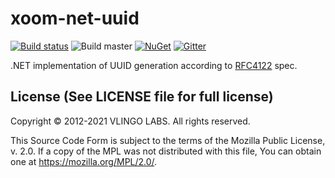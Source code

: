 # xoom-net-uuid

[![Build status](https://ci.appveyor.com/api/projects/status/930yr1mojead52ec?svg=true)](https://ci.appveyor.com/project/VlingoNetOwner/xoom-net-uuid)
![Build master](https://github.com/vlingo-net/xoom-net-uuid/workflows/.NET/badge.svg)
[![NuGet](https://img.shields.io/nuget/v/Vlingo.Xoom.UUID.svg)](https://www.nuget.org/packages/Vlingo.UUID)
[![Gitter](https://badges.gitter.im/vlingo-platform-net/community.svg)](https://gitter.im/vlingo-platform-net/community?utm_source=badge&utm_medium=badge&utm_campaign=pr-badge)

.NET implementation of UUID generation according to [RFC4122](https://tools.ietf.org/html/rfc4122) spec.


License (See LICENSE file for full license)
-------------------------------------------
Copyright © 2012-2021 VLINGO LABS. All rights reserved.

This Source Code Form is subject to the terms of the
Mozilla Public License, v. 2.0. If a copy of the MPL
was not distributed with this file, You can obtain
one at https://mozilla.org/MPL/2.0/.